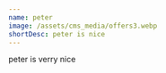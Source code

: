 ```yaml
---
name: peter
image: /assets/cms_media/offers3.webp
shortDesc: peter is nice
---
```

peter is verry nice